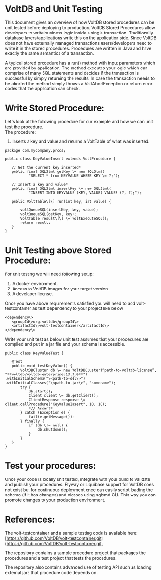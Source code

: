 # VoltDB and Unit Testing

This document gives an overview of how VoltDB stored procedures can be unit tested before deploying to production.
VoltDB Stored Procedures allow developers to write business logic inside a single transaction. Traditionally database layers/applications write this on the application side. Since VoltDB does not have externally managed transactions users/developers need to write it in the stored procedures. Procedures are written in Java and have exactly the same semantics of a transaction.

A typical stored procedure has a run() method with input parameters which are provided by application. The method executes your logic which can comprise of many SQL statements and decides if the transaction is successful by simply returning the results. In case the transaction needs to be aborted the method simply throws a VoltAbortException or return error codes that the application can check.

# Write Stored Procedure:

Let's look at the following procedure for our example and how we can unit test the procedure.   
The procedure:

1. Inserts a key and value and returns a VoltTable  of what was inserted.

```
package com.mycompany.procs;

public class KeyValueInsert extends VoltProcedure {

   // Get the current key inserted*  
   public final SQLStmt getKey \= new SQLStmt(  
           "SELECT * from KEYVALUE WHERE KEY \= ?;");

   // Insert a key and value*  
   public final SQLStmt insertKey \= new SQLStmt(  
           "INSERT INTO KEYVALUE (KEY, VALUE) VALUES (?, ?);");

   public VoltTable\[\] run(int key, int value) {  

       voltQueueSQL(insertKey, key, value);  
       voltQueueSQL(getKey, key);  
       VoltTable result\[\] \= voltExecuteSQL();
       return result;  
   }  
}
```

# Unit Testing above Stored Procedure:

For unit testing we will need following setup:

1. A docker environment.  
2. Access to VoltDB images for your target version.  
3. A developer license.

Once you have above requirements satisfied you will need to add volt-testcontainer as test dependency to your project like below
```
<dependency\>  
   <groupId\>org.voltdb</groupId\>  
   <artifactId\>volt-testcontainer</artifactId\>  
</dependency\>
```

Write your unit test as below unit test assumes that your procedures are compiled and put in a jar file and your schema is accessible.
```
public class KeyValueTest {

   @Test  
   public void testKeyValue() {  
       VoltDBCluster db \= new VoltDBCluster(“path-to-voltdb-license”, "**voltdb/voltdb-enterprise:13.3.0**")  
.withInitialSchema("\<path-to-ddl\>")  
.withInitialClasses("\<path-to-jar\>", "somename");  
       try {  
           db.start();  
           Client client \= db.getClient();  
           ClientResponse response \= client.callProcedure("KeyValueInsert", 10, 10);  
           *// Assert*  
       } catch (Exception e) {  
           fail(e.getMessage());  
       } finally {  
           if (db \!= null) {  
               db.shutdown();  
           }  
       }  
   }  
}
```

# Test your procedures:

Once your code is locally unit tested, integrate with your build to validate and publish your procedures. Flyway or Liquibase support for VoltDB does not exist but for continuous deployment once can easily script loading the schema (if it has changes) and classes using sqlcmd CLI. This way you can promote changes to your production environment.

# References:

The volt-testcontainer and a sample testing code is available here:   
[https://github.com/VoltDB/volt-testcontainer.git](https://github.com/VoltDB/volt-testcontainer.git)

The repository contains a sample procedure project that packages the procedures and a test project that tests the procedures.

The repository also contains advanced use of testing API such as loading external jars that procedure code depends on.

